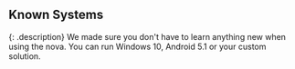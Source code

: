 <h2>Known Systems</h2>

{: .description}
We made sure you don't have to learn anything new when using the nova. You can run Windows 10, Android 5.1 or your custom solution.
